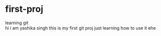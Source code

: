 # first-proj
learning git
<br>
hi i am yashika singh this is my first git proj just learning how to use it ehe
